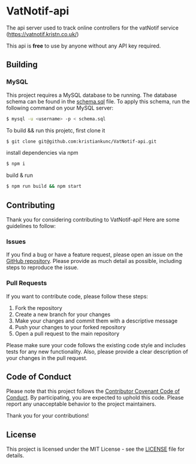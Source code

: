 # VatNotif-api
The api server used to track online controllers for the vatNotif service (https://vatnotif.kristn.co.uk/)

This api is **free** to use by anyone without any API key required.

## Building
### MySQL

This project requires a MySQL database to be running. The database schema can be found in the [schema.sql](src/lib/schema.sql) file.
To apply this schema, run the following command on your MySQL server:
```bash
$ mysql -u <username> -p < schema.sql
```

To build && run this projetc, first clone it
```bash
$ git clone git@github.com:kristiankunc/VatNotif-api.git
```

install dependencies via npm
``` bash
$ npm i
```

build & run
```bash
$ npm run build && npm start
```

## Contributing
Thank you for considering contributing to VatNotif-api! Here are some guidelines to follow:

### Issues
If you find a bug or have a feature request, please open an issue on the [GitHub repository](https://github.com/kristiankunc/VatNotif-api/issues). Please provide as much detail as possible, including steps to reproduce the issue.

### Pull Requests
If you want to contribute code, please follow these steps:
1. Fork the repository
2. Create a new branch for your changes
3. Make your changes and commit them with a descriptive message
4. Push your changes to your forked repository
5. Open a pull request to the main repository

Please make sure your code follows the existing code style and includes tests for any new functionality. Also, please provide a clear description of your changes in the pull request.

## Code of Conduct
Please note that this project follows the [Contributor Covenant Code of Conduct](https://www.contributor-covenant.org/version/2/0/code_of_conduct/). By participating, you are expected to uphold this code. Please report any unacceptable behavior to the project maintainers.

Thank you for your contributions!

## License

This project is licensed under the MIT License - see the [LICENSE](LICENSE) file for details.
